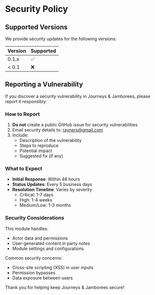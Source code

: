 # Security Policy

## Supported Versions

We provide security updates for the following versions:

| Version | Supported          |
| ------- | ------------------ |
| 0.1.x   | :white_check_mark: |
| < 0.1   | :x:                |

## Reporting a Vulnerability

If you discover a security vulnerability in Journeys & Jamborees, please report it responsibly:

### How to Report

1. **Do not** create a public GitHub issue for security vulnerabilities
2. Email security details to: rayners@gmail.com
3. Include:
   - Description of the vulnerability
   - Steps to reproduce
   - Potential impact
   - Suggested fix (if any)

### What to Expect

- **Initial Response**: Within 48 hours
- **Status Updates**: Every 5 business days
- **Resolution Timeline**: Varies by severity
  - Critical: 1-7 days
  - High: 1-4 weeks
  - Medium/Low: 1-3 months

### Security Considerations

This module handles:

- Actor data and permissions
- User-generated content in party notes
- Module settings and configurations

Common security concerns:

- Cross-site scripting (XSS) in user inputs
- Permission bypasses
- Data exposure between users

Thank you for helping keep Journeys & Jamborees secure!
